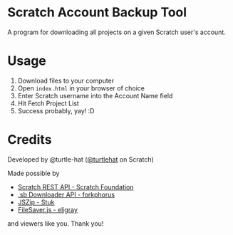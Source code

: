 # Scratch Account Backup Tool
A program for downloading all projects on a given Scratch user's account.

# Usage
1. Download files to your computer
2. Open `index.html` in your browser of choice
3. Enter Scratch username into the Account Name field
4. Hit Fetch Project List
5. Success probably, yay! :D

# Credits
Developed by @turtle-hat ([@turtlehat](https://scratch.mit.edu/users/turtlehat) on Scratch)

Made possible by
- [Scratch REST API - Scratch Foundation](https://github.com/scratchfoundation/scratch-rest-api/wiki)
- [.sb Downloader API - forkphorus](https://github.com/forkphorus/sb-downloader)
- [JSZip - Stuk](https://stuk.github.io/jszip/)
- [FileSaver.js - eligray](https://github.com/eligrey/FileSaver.js)

and viewers like you. Thank you!
